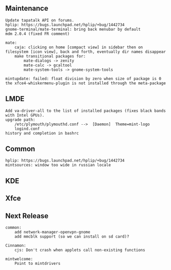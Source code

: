 Maintenance
-----------
	Update tapatalk API on forums.
	hplip: https://bugs.launchpad.net/hplip/+bug/1442734
	gnome-terminal/mate-terminal: bring back menubar by default
	mdm 2.0.4 (fixed FR comment)

	mate:
		caja: clicking on home [compact view] in sidebar then on filesystem [icon view], back and forth, eventually dir names disappear
		make transitional packages for:
			mate-dialogs -> zenity
			mate-calc -> gcaltool
			mate-system-tools -> gnome-system-tools

	mintupdate: failed: float division by zero when size of package is 0
	the xfce4-whiskermenu-plugin is not installed through the meta-package

LMDE
----
	Add va-driver-all to the list of installed packages (fixes black bands with Intel GPUs).
	upgrade path:
		/etc/plymouth/plymouthd.conf -->  [Daemon]  Theme=mint-logo
		logind.conf
	history and completion in bashrc

Common
------
	hplip: https://bugs.launchpad.net/hplip/+bug/1442734
	mintsources: window too wide in russian locale

KDE
---

Xfce
----

Next Release
------------

	common:
		add network-manager-openvpn-gnome
		add mmcblk support (so we can install on sd card)?

	Cinnamon:
		cjs: Don't crash when applets call non-existing functions

	mintwelcome:
		Point to mintdrivers




